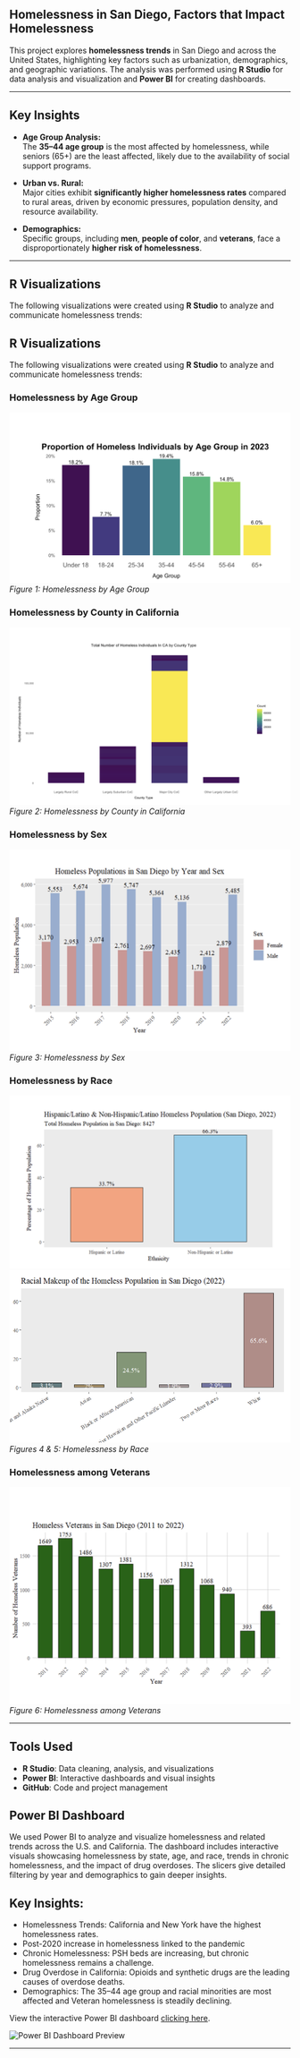 ## Homelessness in San Diego, Factors that Impact Homelessness

This project explores **homelessness trends** in San Diego and across the United States, highlighting key factors such as urbanization, demographics, and geographic variations. The analysis was performed using **R Studio** for data analysis and visualization and **Power BI** for creating dashboards.

---

## Key Insights

- **Age Group Analysis:**  
   The **35–44 age group** is the most affected by homelessness, while seniors (65+) are the least affected, likely due to the availability of social support programs.

- **Urban vs. Rural:**  
   Major cities exhibit **significantly higher homelessness rates** compared to rural areas, driven by economic pressures, population density, and resource availability.

- **Demographics:**  
   Specific groups, including **men**, **people of color**, and **veterans**, face a disproportionately **higher risk of homelessness**.

---

## R Visualizations

The following visualizations were created using **R Studio** to analyze and communicate homelessness trends:

## R Visualizations
The following visualizations were created using **R Studio** to analyze and communicate homelessness trends:

### Homelessness by Age Group
![Homelessness by Age Group](visualizations/homelessness%20by%20age.png)  
*Figure 1: Homelessness by Age Group*

### Homelessness by County in California
![Homelessness by CA County](visualizations/homelessness%20by%20county.png)  
*Figure 2: Homelessness by County in California*

### Homelessness by Sex
![Homelessness by Sex](visualizations/homelessness%20by%20sex.png)  
*Figure 3: Homelessness by Sex*

### Homelessness by Race
![Homelessness by Race 1](visualizations/race_1.png)
![Homelessness by Race 2](visualizations/race%202.png)  
*Figures 4 & 5: Homelessness by Race*

### Homelessness among Veterans
![Homelessness among Veterans](visualizations/veterans.png)  
*Figure 6: Homelessness among Veterans*

---

## Tools Used
- **R Studio**: Data cleaning, analysis, and visualizations
- **Power BI**: Interactive dashboards and visual insights
- **GitHub**: Code and project management


## Power BI Dashboard

We used Power BI to analyze and visualize homelessness and related trends across the U.S. and California. The dashboard includes interactive visuals showcasing homelessness by state, age, and race, trends in chronic homelessness, and the impact of drug overdoses. The slicers give detailed filtering by year and demographics to gain deeper insights.

## Key Insights:
- Homelessness Trends: California and New York have the highest homelessness rates.
- Post-2020 increase in homelessness linked to the pandemic
- Chronic Homelessness: PSH beds are increasing, but chronic homelessness remains a challenge.
- Drug Overdose in California: Opioids and synthetic drugs are the leading causes of overdose deaths.
- Demographics: The 	35–44 age group and racial minorities are most affected and Veteran homelessness is steadily declining.

View the interactive Power BI dashboard [clicking here](https://csusm-my.sharepoint.com/personal/roney007_csusm_edu/_layouts/15/onedrive.aspx?id=%2Fpersonal%2Froney007%5Fcsusm%5Fedu%2FDocuments%2F2024%2D2025%2FUpdated%20Power%20BI%20Dashboard%2Epbix&parent=%2Fpersonal%2Froney007%5Fcsusm%5Fedu%2FDocuments%2F2024%2D2025&ct=1733105881030&or=OWA%2DNT%2DMail&cid=66131f8e%2D0cd7%2D1d4e%2Dd8c4%2Ddb2b5563bf4f&ga=1).

![Power BI Dashboard Preview](visualizations/dashboard-preview.png)



---

